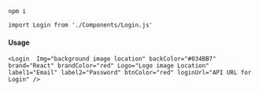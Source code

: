 `npm i`

`import Login from './Components/Login.js'`

<h4>Usage</h4>

`<Login 
        Img="background image location"
        backColor="#034BB7"
        brand="React"
        brandColor="red"
        Logo="Logo image Location"
        label1="Email"
        label2="Password"
        btnColor="red"
        loginUrl="API URL for Login"
        />`